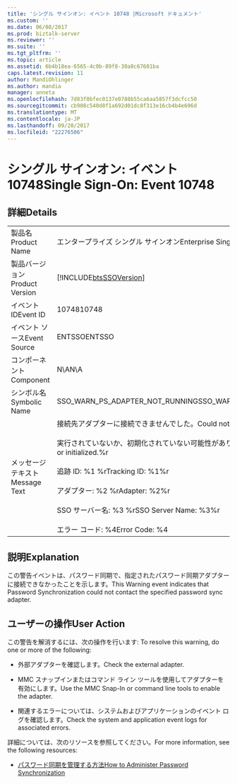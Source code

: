 ```yaml
---
title: 'シングル サインオン: イベント 10748 |Microsoft ドキュメント'
ms.custom: ''
ms.date: 06/08/2017
ms.prod: biztalk-server
ms.reviewer: ''
ms.suite: ''
ms.tgt_pltfrm: ''
ms.topic: article
ms.assetid: 6b4b18ea-6565-4c0b-89f8-30a8c67601ba
caps.latest.revision: 11
author: MandiOhlinger
ms.author: mandia
manager: anneta
ms.openlocfilehash: 7d83f0bfec0137e0788b55ca6aa5857f3dcfcc50
ms.sourcegitcommit: cb908c540d8f1a692d01dc8f313e16cb4b4e696d
ms.translationtype: MT
ms.contentlocale: ja-JP
ms.lasthandoff: 09/20/2017
ms.locfileid: "22276506"
---
```

# <a name="single-sign-on-event-10748"></a><span data-ttu-id="516e5-102">シングル サインオン: イベント 10748</span><span class="sxs-lookup"><span data-stu-id="516e5-102">Single Sign-On: Event 10748</span></span>
## <a name="details"></a><span data-ttu-id="516e5-103">詳細</span><span class="sxs-lookup"><span data-stu-id="516e5-103">Details</span></span>  
  
|||  
|-|-|  
|<span data-ttu-id="516e5-104">製品名</span><span class="sxs-lookup"><span data-stu-id="516e5-104">Product Name</span></span>|<span data-ttu-id="516e5-105">エンタープライズ シングル サインオン</span><span class="sxs-lookup"><span data-stu-id="516e5-105">Enterprise Single Sign-On</span></span>|  
|<span data-ttu-id="516e5-106">製品バージョン</span><span class="sxs-lookup"><span data-stu-id="516e5-106">Product Version</span></span>|[!INCLUDE[btsSSOVersion](../includes/btsssoversion-md.md)]|  
|<span data-ttu-id="516e5-107">イベント ID</span><span class="sxs-lookup"><span data-stu-id="516e5-107">Event ID</span></span>|<span data-ttu-id="516e5-108">10748</span><span class="sxs-lookup"><span data-stu-id="516e5-108">10748</span></span>|  
|<span data-ttu-id="516e5-109">イベント ソース</span><span class="sxs-lookup"><span data-stu-id="516e5-109">Event Source</span></span>|<span data-ttu-id="516e5-110">ENTSSO</span><span class="sxs-lookup"><span data-stu-id="516e5-110">ENTSSO</span></span>|  
|<span data-ttu-id="516e5-111">コンポーネント</span><span class="sxs-lookup"><span data-stu-id="516e5-111">Component</span></span>|<span data-ttu-id="516e5-112">N\A</span><span class="sxs-lookup"><span data-stu-id="516e5-112">N\A</span></span>|  
|<span data-ttu-id="516e5-113">シンボル名</span><span class="sxs-lookup"><span data-stu-id="516e5-113">Symbolic Name</span></span>|<span data-ttu-id="516e5-114">SSO_WARN_PS_ADAPTER_NOT_RUNNING</span><span class="sxs-lookup"><span data-stu-id="516e5-114">SSO_WARN_PS_ADAPTER_NOT_RUNNING</span></span>|  
|<span data-ttu-id="516e5-115">メッセージ テキスト</span><span class="sxs-lookup"><span data-stu-id="516e5-115">Message Text</span></span>|<span data-ttu-id="516e5-116">接続先アダプターに接続できませんでした。</span><span class="sxs-lookup"><span data-stu-id="516e5-116">Could not contact the destination adapter.</span></span><br /><br /> <span data-ttu-id="516e5-117">実行されていないか、初期化されていない可能性があります。%r</span><span class="sxs-lookup"><span data-stu-id="516e5-117">It may not be running or initialized.%r</span></span><br /><br /> <span data-ttu-id="516e5-118">追跡 ID: %1 %r</span><span class="sxs-lookup"><span data-stu-id="516e5-118">Tracking ID: %1%r</span></span><br /><br /> <span data-ttu-id="516e5-119">アダプター: %2 %r</span><span class="sxs-lookup"><span data-stu-id="516e5-119">Adapter: %2%r</span></span><br /><br /> <span data-ttu-id="516e5-120">SSO サーバー名: %3 %r</span><span class="sxs-lookup"><span data-stu-id="516e5-120">SSO Server Name: %3%r</span></span><br /><br /> <span data-ttu-id="516e5-121">エラー コード: %4</span><span class="sxs-lookup"><span data-stu-id="516e5-121">Error Code: %4</span></span>|  
  
## <a name="explanation"></a><span data-ttu-id="516e5-122">説明</span><span class="sxs-lookup"><span data-stu-id="516e5-122">Explanation</span></span>  
 <span data-ttu-id="516e5-123">この警告イベントは、パスワード同期で、指定されたパスワード同期アダプターに接続できなかったことを示します。</span><span class="sxs-lookup"><span data-stu-id="516e5-123">This Warning event indicates that Password Synchronization could not contact the specified password sync adapter.</span></span>  
  
## <a name="user-action"></a><span data-ttu-id="516e5-124">ユーザーの操作</span><span class="sxs-lookup"><span data-stu-id="516e5-124">User Action</span></span>  
 <span data-ttu-id="516e5-125">この警告を解消するには、次の操作を行います: </span><span class="sxs-lookup"><span data-stu-id="516e5-125">To resolve this warning, do one or more of the following:</span></span>  
  
-   <span data-ttu-id="516e5-126">外部アダプターを確認します。</span><span class="sxs-lookup"><span data-stu-id="516e5-126">Check the external adapter.</span></span>  
  
-   <span data-ttu-id="516e5-127">MMC スナップインまたはコマンド ライン ツールを使用してアダプターを有効にします。</span><span class="sxs-lookup"><span data-stu-id="516e5-127">Use the MMC Snap-In or command line tools to enable the adapter.</span></span>  
  
-   <span data-ttu-id="516e5-128">関連するエラーについては、システムおよびアプリケーションのイベント ログを確認します。</span><span class="sxs-lookup"><span data-stu-id="516e5-128">Check the system and application event logs for associated errors.</span></span>  
  
 <span data-ttu-id="516e5-129">詳細については、次のリソースを参照してください。</span><span class="sxs-lookup"><span data-stu-id="516e5-129">For more information, see the following resources:</span></span>  
  
-   [<span data-ttu-id="516e5-130">パスワード同期を管理する方法</span><span class="sxs-lookup"><span data-stu-id="516e5-130">How to Administer Password Synchronization</span></span>](../core/how-to-administer-password-synchronization.md)